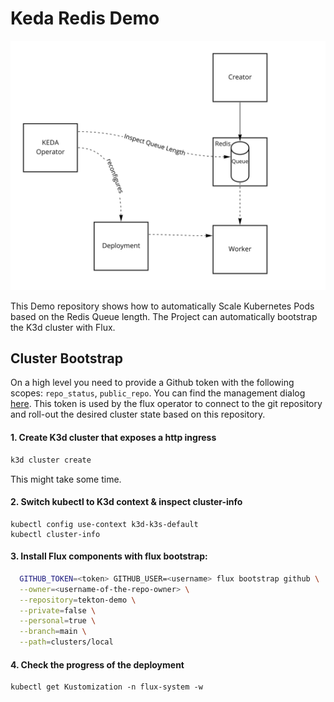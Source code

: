 # Keda Redis Demo

![Layout of the Demo](Demo.jpg)

This Demo repository shows how to automatically Scale Kubernetes Pods based on the Redis Queue length. The Project can automatically bootstrap the K3d cluster with Flux.

## Cluster Bootstrap

On a high level you need to provide a Github token with the following scopes: `repo_status`, `public_repo`. You can find the management dialog [here](https://github.com/settings/tokens). This token is used by the flux operator to connect to the git repository and roll-out the desired cluster state based on this repository.

#### 1. Create K3d cluster that exposes a http ingress

```sh
k3d cluster create
```

This might take some time.

#### 2. Switch kubectl to K3d context & inspect cluster-info

```shell
kubectl config use-context k3d-k3s-default
kubectl cluster-info
```

#### 3. Install Flux components with flux bootstrap:

 ```sh
   GITHUB_TOKEN=<token> GITHUB_USER=<username> flux bootstrap github \
   --owner=<username-of-the-repo-owner> \
   --repository=tekton-demo \
   --private=false \
   --personal=true \
   --branch=main \
   --path=clusters/local
 ```
   
#### 4. Check the progress of the deployment

```shell
kubectl get Kustomization -n flux-system -w
```
